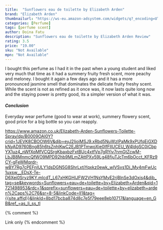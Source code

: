 ```yaml
---
title:  "Sunflowers eau de toilette by Elizabeth Arden"
brand: "Elizabeth Arden"
thumbnailurl: "https://ws-eu.amazon-adsystem.com/widgets/q?_encoding=UTF8&ASIN=B001D2YTU6&Format=_SL160_&ID=AsinImage&MarketPlace=GB&ServiceVersion=20070822&WS=1&tag=codemartin04-21&language=en_GB"
categories: [Perfume]
tags: [perfume scent]
author: Doina Fatu
description: "Sunflowers eau de toilette by Elizabeth Arden Review"
rating: 3.5
price: "19.00"
sku: "Not Available"
mpn: "Not Available"
---
```


I bought this perfume as I had it in the past when a young student and liked very much that time 
as it had a summery fruity fresh scent, more peachy and meloney. I bought it again a few days ago and
it has a more pronounced jasmine smell that dominates the delicate fruity freshy scent. 
While the scent is not as refined as it once was, it now lasts quite long now and the staying power is pretty good, 
its a simpler version of what it was.

<h4><em>Conclusion</em></h4>
Everyday wear perfume (good to wear at work), summery flowery scent, good price for a big bottle so you can reapply.

https://www.amazon.co.uk/Elizabeth-Arden-Sunflowers-Toilette-Spray/dp/B0009OAI0Y?crid=1JEVK8CBOOW6V&dib=eyJ2IjoiMSJ9.xRbd5NuWzlPaMk9xPUfqEiGXDkNyAD9760Bng85h6tsZnhlKwC2EJB1PTmwoXie0IfFlIUCEU_W4IdgSC0iCbpYX1uz4_nWfXqMfVCQSrgKbaxbzFxtBUc4xtfVp7gRYiv7nmGtZcwM-LbJB8MnmcQfWO9MPD92hb9MLmZAttPXy59Lg48fjuTJcTm6bOcct_KFRz9CY-gFeWMqrdr-wBY7Rg7cPEFnIULY1dsDGN5G8ShrLxtjYqxkz0ewk_wIVSvs1Dj_My4mFwUc1uxsw__EDsX-Te-D6Xei0Sryz9KY.mlcdT_L67xHKGHIJFW2VH1NsYMyE2rjBlnSe3dOxis4&dib_tag=se&keywords=Sunflowers+eau+de+toilette+by+Elizabeth+Arden&qid=1721498953&rdc=1&sprefix=sunflowers+eau+de+toilette+by+elizabeth+arden%2Caps%2C76&sr=8-5&linkCode=ll1&tag={{site.affid}}&linkId=8bd17bcba874d8c7e5f79eee8eb10717&language=en_GB&ref_=as_li_ss_tl

{% comment %}

Link only
{% endcomment %}